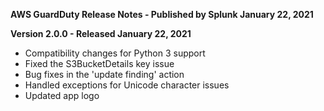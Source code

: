 **AWS GuardDuty Release Notes - Published by Splunk January 22, 2021**


**Version 2.0.0 - Released January 22, 2021**

* Compatibility changes for Python 3 support
* Fixed the S3BucketDetails key issue
* Bug fixes in the 'update finding' action
* Handled exceptions for Unicode character issues
* Updated app logo
